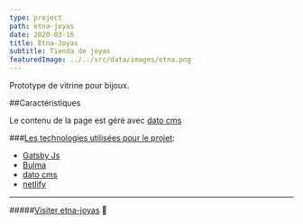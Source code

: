 ```yaml
---
type: project
path: etna-joyas
date: 2020-03-16
title: Etna-Joyas
subtitle: Tienda de joyas
featuredImage: ../../src/data/images/etna.png
---
```


Prototype de vitrine pour bijoux.

##Caractéristiques

Le contenu de la page est géré avec [dato cms](https://www.datocms.com/)

###<u>Les technologies utilisées pour le projet</u>:

- [Gatsby Js](https://www.gatsbyjs.com/)
- [Bulma](https://bulma.io/)
- [dato cms](https://www.datocms.com/)
- [netlify](https://www.netlify.com/)

---

#####[Visiter etna-joyas](https://etnajoyas.netlify.app/) 🔗
